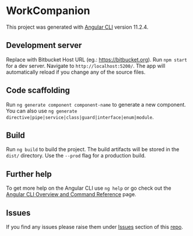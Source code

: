 # WorkCompanion

This project was generated with [Angular CLI](https://github.com/angular/angular-cli) version 11.2.4.

## Development server

Replace <bitbucket-host-url> with Bitbucket Host URL (eg.: https://bitbucket.org).
Run `npm start` for a dev server. Navigate to `http://localhost:5200/`. The app will automatically reload if you change any of the source files.

## Code scaffolding

Run `ng generate component component-name` to generate a new component. You can also use `ng generate directive|pipe|service|class|guard|interface|enum|module`.

## Build

Run `ng build` to build the project. The build artifacts will be stored in the `dist/` directory. Use the `--prod` flag for a production build.

## Further help

To get more help on the Angular CLI use `ng help` or go check out the [Angular CLI Overview and Command Reference](https://angular.io/cli) page.

## Issues

If you find any issues please raise them under [Issues](https://github.com/kichus14/work-companion/issues) section of this [repo](https://github.com/kichus14/work-companion).
